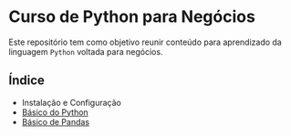 # Curso de Python para Negócios

Este repositório tem como objetivo reunir conteúdo para aprendizado da linguagem `Python` voltada para negócios.

## Índice

* Instalação e Configuração
* [Básico do Python](/basico-python.md)
* [Básico de Pandas](/basico-pandas.md)

